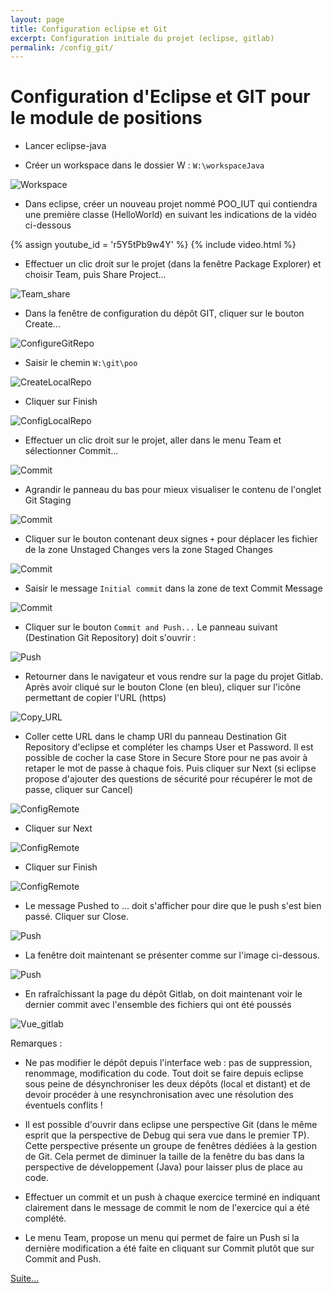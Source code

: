 ```yaml
---
layout: page
title: Configuration eclipse et Git
excerpt: Configuration initiale du projet (eclipse, gitlab)
permalink: /config_git/
---
```


# Configuration d'Eclipse et GIT pour le module de positions

* Lancer eclipse-java

* Créer un workspace dans le dossier W : `W:\workspaceJava`

![Workspace](/img/git_config/A_Workspace.png)

* Dans eclipse, créer un nouveau projet nommé POO_IUT qui contiendra une première classe (HelloWorld) en suivant les indications de la vidéo ci-dessous

{% assign youtube_id = 'r5Y5tPb9w4Y' %}
{% include video.html %}

* Effectuer un clic droit sur le projet (dans la fenêtre Package Explorer) et choisir Team, puis Share Project...

![Team_share](/img/git_config/C-Team_share.png)

* Dans la fenêtre de configuration du dépôt GIT, cliquer sur le bouton Create...

![ConfigureGitRepo](/img/git_config/D-ConfigureGitRepo.png)

* Saisir le chemin `W:\git\poo`

![CreateLocalRepo](/img/git_config/F-CreateLocalRepo.png)

* Cliquer sur Finish

![ConfigLocalRepo](/img/git_config/G-ConfigLocalRepo.png)


* Effectuer un clic droit sur le projet, aller dans le menu Team et sélectionner Commit...

![Commit](/img/git_config/H-Commit.png)

* Agrandir le panneau du bas pour mieux visualiser le contenu de l'onglet Git Staging

![Commit](/img/git_config/I-Commit.png)

* Cliquer sur le bouton contenant deux signes `+` pour déplacer les fichier de la zone Unstaged Changes vers la zone Staged Changes

![Commit](/img/git_config/J-Commit.png)

* Saisir le message `Initial commit` dans la zone de text Commit Message

![Commit](/img/git_config/K-Commit.png)

* Cliquer sur le bouton `Commit and Push...` Le panneau suivant (Destination Git Repository) doit s'ouvrir :

![Push](/img/git_config/L-Push.png)

* Retourner dans le navigateur et vous rendre sur la page du projet Gitlab. Après avoir cliqué sur le bouton Clone (en bleu), cliquer sur l'icône permettant de copier l'URL (https)

![Copy_URL](/img/git_config/M-Copy_URL.png)

* Coller cette URL dans le champ URI du panneau Destination Git Repository d'eclipse et compléter les champs User et Password. Il est possible de cocher la case Store in Secure Store pour ne pas avoir à retaper le mot de passe à chaque fois. Puis cliquer sur Next (si eclipse propose d'ajouter des questions de sécurité pour récupérer le mot de passe, cliquer sur Cancel)

![ConfigRemote](/img/git_config/N-ConfigRemote.png)

* Cliquer sur Next

![ConfigRemote](/img/git_config/O-ConfigRemote.png)

* Cliquer sur Finish

![ConfigRemote](/img/git_config/P-ConfigRemote.png)

* Le message Pushed to ... doit s'afficher pour dire que le push s'est bien passé. Cliquer sur Close.

![Push](/img/git_config/Q-Push.png)

* La fenêtre doit maintenant se présenter comme sur l'image ci-dessous.

![Push](/img/git_config/R-Push_fin.png)

* En rafraîchissant la page du dépôt Gitlab, on doit maintenant voir le dernier commit avec l'ensemble des fichiers qui ont été poussés

![Vue_gitlab](/img/git_config/S-Vue_gitlab.png)

Remarques :

* Ne pas modifier le dépôt depuis l'interface web : pas de suppression, renommage, modification du code. Tout doit se faire depuis eclipse sous peine de désynchroniser les deux dépôts (local et distant) et de devoir procéder à une resynchronisation avec une résolution des éventuels conflits !

* Il est possible d'ouvrir dans eclipse une perspective Git (dans le même esprit que la perspective de Debug qui sera vue dans le premier TP). Cette perspective présente un groupe de fenêtres dédiées à la gestion de Git. Cela permet de diminuer la taille de la fenêtre du bas dans la perspective de développement (Java) pour laisser plus de place au code.

* Effectuer un commit et un push à chaque exercice terminé en indiquant clairement dans le message de commit le nom de l'exercice qui a été complété.

* Le menu Team, propose un menu qui permet de faire un Push si la dernière modification a été faite en cliquant sur Commit plutôt que sur Commit and Push.

[Suite...]({{site.baseurl}}/enonces/tp1)